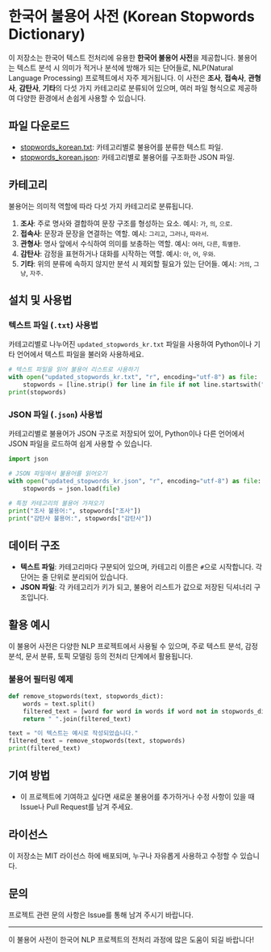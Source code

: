 
# 한국어 불용어 사전 (Korean Stopwords Dictionary)

이 저장소는 한국어 텍스트 전처리에 유용한 **한국어 불용어 사전**을 제공합니다. 불용어는 텍스트 분석 시 의미가 적거나 분석에 방해가 되는 단어들로, NLP(Natural Language Processing) 프로젝트에서 자주 제거됩니다. 이 사전은 **조사**, **접속사**, **관형사**, **감탄사**, **기타**의 다섯 가지 카테고리로 분류되어 있으며, 여러 파일 형식으로 제공하여 다양한 환경에서 손쉽게 사용할 수 있습니다.

## 파일 다운로드
- [stopwords_korean.txt](./stopwords_korean.txt): 카테고리별로 불용어를 분류한 텍스트 파일.
- [stopwords_korean.json](./stopwords_korean.json): 카테고리별로 불용어를 구조화한 JSON 파일.

## 카테고리
불용어는 의미적 역할에 따라 다섯 가지 카테고리로 분류됩니다.

1. **조사**: 주로 명사와 결합하여 문장 구조를 형성하는 요소. 예시: `가`, `의`, `으로`.
2. **접속사**: 문장과 문장을 연결하는 역할. 예시: `그리고`, `그러나`, `따라서`.
3. **관형사**: 명사 앞에서 수식하여 의미를 보충하는 역할. 예시: `여러`, `다른`, `특별한`.
4. **감탄사**: 감정을 표현하거나 대화를 시작하는 역할. 예시: `아`, `어`, `우와`.
5. **기타**: 위의 분류에 속하지 않지만 분석 시 제외할 필요가 있는 단어들. 예시: `거의`, `그냥`, `자주`.

## 설치 및 사용법
### 텍스트 파일 (`.txt`) 사용법
카테고리별로 나누어진 `updated_stopwords_kr.txt` 파일을 사용하여 Python이나 기타 언어에서 텍스트 파일을 불러와 사용하세요.

```python
# 텍스트 파일을 읽어 불용어 리스트로 사용하기
with open("updated_stopwords_kr.txt", "r", encoding="utf-8") as file:
    stopwords = [line.strip() for line in file if not line.startswith("#") and line.strip()]
print(stopwords)
```

### JSON 파일 (`.json`) 사용법
카테고리별로 불용어가 JSON 구조로 저장되어 있어, Python이나 다른 언어에서 JSON 파일을 로드하여 쉽게 사용할 수 있습니다.

```python
import json

# JSON 파일에서 불용어를 읽어오기
with open("updated_stopwords_kr.json", "r", encoding="utf-8") as file:
    stopwords = json.load(file)
    
# 특정 카테고리의 불용어 가져오기
print("조사 불용어:", stopwords["조사"])
print("감탄사 불용어:", stopwords["감탄사"])
```

## 데이터 구조
- **텍스트 파일**: 카테고리마다 구분되어 있으며, 카테고리 이름은 `#`으로 시작합니다. 각 단어는 줄 단위로 분리되어 있습니다.
- **JSON 파일**: 각 카테고리가 키가 되고, 불용어 리스트가 값으로 저장된 딕셔너리 구조입니다.

## 활용 예시
이 불용어 사전은 다양한 NLP 프로젝트에서 사용될 수 있으며, 주로 텍스트 분석, 감정 분석, 문서 분류, 토픽 모델링 등의 전처리 단계에서 활용됩니다.

### 불용어 필터링 예제
```python
def remove_stopwords(text, stopwords_dict):
    words = text.split()
    filtered_text = [word for word in words if word not in stopwords_dict["조사"]]
    return " ".join(filtered_text)

text = "이 텍스트는 예시로 작성되었습니다."
filtered_text = remove_stopwords(text, stopwords)
print(filtered_text)
```

## 기여 방법
- 이 프로젝트에 기여하고 싶다면 새로운 불용어를 추가하거나 수정 사항이 있을 때 Issue나 Pull Request를 남겨 주세요.

## 라이선스
이 저장소는 MIT 라이선스 하에 배포되며, 누구나 자유롭게 사용하고 수정할 수 있습니다.

## 문의
프로젝트 관련 문의 사항은 Issue를 통해 남겨 주시기 바랍니다.

---

이 불용어 사전이 한국어 NLP 프로젝트의 전처리 과정에 많은 도움이 되길 바랍니다!

